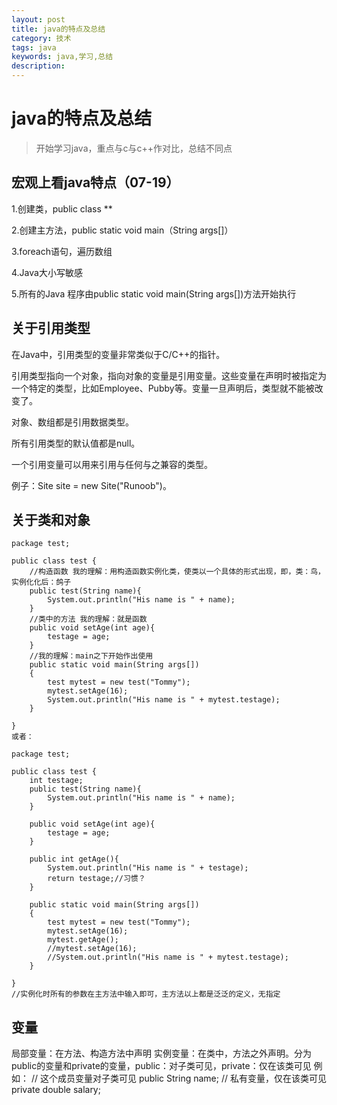 ```yaml
---
layout: post
title: java的特点及总结
category: 技术
tags: java
keywords: java,学习,总结
description: 
---
```


# java的特点及总结

> 开始学习java，重点与c与c++作对比，总结不同点

## 宏观上看java特点（07-19）
1.创建类，public class **

2.创建主方法，public static void main（String args[]）

3.foreach语句，遍历数组

4.Java大小写敏感

5.所有的Java 程序由public static void main(String args[])方法开始执行

## 关于引用类型
在Java中，引用类型的变量非常类似于C/C++的指针。

引用类型指向一个对象，指向对象的变量是引用变量。这些变量在声明时被指定为一个特定的类型，比如Employee、Pubby等。变量一旦声明后，类型就不能被改变了。

对象、数组都是引用数据类型。

所有引用类型的默认值都是null。

一个引用变量可以用来引用与任何与之兼容的类型。

例子：Site site = new Site("Runoob")。

## 关于类和对象
	package test;

	public class test {
		//构造函数 我的理解：用构造函数实例化类，使类以一个具体的形式出现，即，类：鸟，实例化化后：鸽子
		public test(String name){
			System.out.println("His name is " + name);
		}
		//类中的方法 我的理解：就是函数
		public void setAge(int age){
			testage = age;
		}
		//我的理解：main之下开始作出使用
		public static void main(String args[])
		{
			test mytest = new test("Tommy");
			mytest.setAge(16);
			System.out.println("His name is " + mytest.testage);
		}

	}
	或者：
	
	package test;

	public class test {
		int testage;
		public test(String name){
			System.out.println("His name is " + name);
		}
		
		public void setAge(int age){
			testage = age;
		}
		
		public int getAge(){
			System.out.println("His name is " + testage);
			return testage;//习惯？
		}
		
		public static void main(String args[])
		{
			test mytest = new test("Tommy");
			mytest.setAge(16);
			mytest.getAge();
			//mytest.setAge(16);
			//System.out.println("His name is " + mytest.testage);
		}
	
	}
	//实例化时所有的参数在主方法中输入即可，主方法以上都是泛泛的定义，无指定
## 变量
局部变量：在方法、构造方法中声明
实例变量：在类中，方法之外声明。分为public的变量和private的变量，public：对子类可见，private：仅在该类可见
例如：
// 这个成员变量对子类可见
public String name;
// 私有变量，仅在该类可见
private double salary;

